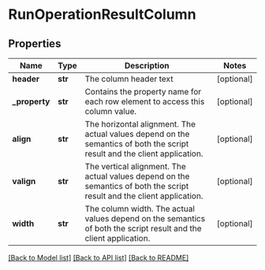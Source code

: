 # RunOperationResultColumn

## Properties
Name | Type | Description | Notes
------------ | ------------- | ------------- | -------------
**header** | **str** | The column header text | [optional] 
**_property** | **str** | Contains the property name for each row element to access this column value.  | [optional] 
**align** | **str** | The horizontal alignment. The actual values depend on the semantics of both the script result and the client application.  | [optional] 
**valign** | **str** | The vertical alignment. The actual values depend on the semantics of both the script result and the client application.  | [optional] 
**width** | **str** | The column width. The actual values depend on the semantics of both the script result and the client application.  | [optional] 

[[Back to Model list]](../README.md#documentation-for-models) [[Back to API list]](../README.md#documentation-for-api-endpoints) [[Back to README]](../README.md)


